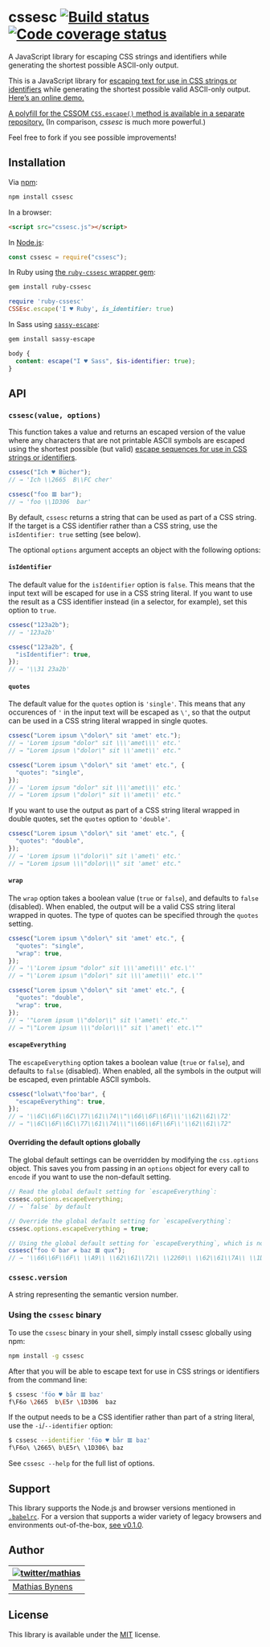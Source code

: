 # cssesc [![Build status](https://travis-ci.org/mathiasbynens/cssesc.svg?branch=master)](https://travis-ci.org/mathiasbynens/cssesc) [![Code coverage status](https://img.shields.io/codecov/c/github/mathiasbynens/cssesc.svg)](https://codecov.io/gh/mathiasbynens/cssesc)

A JavaScript library for escaping CSS strings and identifiers while generating
the shortest possible ASCII-only output.

This is a JavaScript library for
[escaping text for use in CSS strings or identifiers](https://mathiasbynens.be/notes/css-escapes)
while generating the shortest possible valid ASCII-only output.
[Here’s an online demo.](https://mothereff.in/css-escapes)

[A polyfill for the CSSOM `CSS.escape()` method is available in a separate repository.](https://mths.be/cssescape)
(In comparison, _cssesc_ is much more powerful.)

Feel free to fork if you see possible improvements!

## Installation

Via [npm](https://www.npmjs.com/):

```bash
npm install cssesc
```

In a browser:

```html
<script src="cssesc.js"></script>
```

In [Node.js](https://nodejs.org/):

```js
const cssesc = require("cssesc");
```

In Ruby using
[the `ruby-cssesc` wrapper gem](https://github.com/borodean/ruby-cssesc):

```bash
gem install ruby-cssesc
```

```ruby
require 'ruby-cssesc'
CSSEsc.escape('I ♥ Ruby', is_identifier: true)
```

In Sass using [`sassy-escape`](https://github.com/borodean/sassy-escape):

```bash
gem install sassy-escape
```

```scss
body {
  content: escape("I ♥ Sass", $is-identifier: true);
}
```

## API

### `cssesc(value, options)`

This function takes a value and returns an escaped version of the value where
any characters that are not printable ASCII symbols are escaped using the
shortest possible (but valid)
[escape sequences for use in CSS strings or identifiers](https://mathiasbynens.be/notes/css-escapes).

```js
cssesc("Ich ♥ Bücher");
// → 'Ich \\2665  B\\FC cher'

cssesc("foo 𝌆 bar");
// → 'foo \\1D306  bar'
```

By default, `cssesc` returns a string that can be used as part of a CSS string.
If the target is a CSS identifier rather than a CSS string, use the
`isIdentifier: true` setting (see below).

The optional `options` argument accepts an object with the following options:

#### `isIdentifier`

The default value for the `isIdentifier` option is `false`. This means that the
input text will be escaped for use in a CSS string literal. If you want to use
the result as a CSS identifier instead (in a selector, for example), set this
option to `true`.

```js
cssesc("123a2b");
// → '123a2b'

cssesc("123a2b", {
  "isIdentifier": true,
});
// → '\\31 23a2b'
```

#### `quotes`

The default value for the `quotes` option is `'single'`. This means that any
occurences of `'` in the input text will be escaped as `\'`, so that the output
can be used in a CSS string literal wrapped in single quotes.

```js
cssesc("Lorem ipsum \"dolor\" sit 'amet' etc.");
// → 'Lorem ipsum "dolor" sit \\\'amet\\\' etc.'
// → "Lorem ipsum \"dolor\" sit \\'amet\\' etc."

cssesc("Lorem ipsum \"dolor\" sit 'amet' etc.", {
  "quotes": "single",
});
// → 'Lorem ipsum "dolor" sit \\\'amet\\\' etc.'
// → "Lorem ipsum \"dolor\" sit \\'amet\\' etc."
```

If you want to use the output as part of a CSS string literal wrapped in double
quotes, set the `quotes` option to `'double'`.

```js
cssesc("Lorem ipsum \"dolor\" sit 'amet' etc.", {
  "quotes": "double",
});
// → 'Lorem ipsum \\"dolor\\" sit \'amet\' etc.'
// → "Lorem ipsum \\\"dolor\\\" sit 'amet' etc."
```

#### `wrap`

The `wrap` option takes a boolean value (`true` or `false`), and defaults to
`false` (disabled). When enabled, the output will be a valid CSS string literal
wrapped in quotes. The type of quotes can be specified through the `quotes`
setting.

```js
cssesc("Lorem ipsum \"dolor\" sit 'amet' etc.", {
  "quotes": "single",
  "wrap": true,
});
// → '\'Lorem ipsum "dolor" sit \\\'amet\\\' etc.\''
// → "\'Lorem ipsum \"dolor\" sit \\\'amet\\\' etc.\'"

cssesc("Lorem ipsum \"dolor\" sit 'amet' etc.", {
  "quotes": "double",
  "wrap": true,
});
// → '"Lorem ipsum \\"dolor\\" sit \'amet\' etc."'
// → "\"Lorem ipsum \\\"dolor\\\" sit \'amet\' etc.\""
```

#### `escapeEverything`

The `escapeEverything` option takes a boolean value (`true` or `false`), and
defaults to `false` (disabled). When enabled, all the symbols in the output will
be escaped, even printable ASCII symbols.

```js
cssesc("lolwat\"foo'bar", {
  "escapeEverything": true,
});
// → '\\6C\\6F\\6C\\77\\61\\74\\"\\66\\6F\\6F\\\'\\62\\61\\72'
// → "\\6C\\6F\\6C\\77\\61\\74\\\"\\66\\6F\\6F\\'\\62\\61\\72"
```

#### Overriding the default options globally

The global default settings can be overridden by modifying the `css.options`
object. This saves you from passing in an `options` object for every call to
`encode` if you want to use the non-default setting.

```js
// Read the global default setting for `escapeEverything`:
cssesc.options.escapeEverything;
// → `false` by default

// Override the global default setting for `escapeEverything`:
cssesc.options.escapeEverything = true;

// Using the global default setting for `escapeEverything`, which is now `true`:
cssesc("foo © bar ≠ baz 𝌆 qux");
// → '\\66\\6F\\6F\\ \\A9\\ \\62\\61\\72\\ \\2260\\ \\62\\61\\7A\\ \\1D306\\ \\71\\75\\78'
```

### `cssesc.version`

A string representing the semantic version number.

### Using the `cssesc` binary

To use the `cssesc` binary in your shell, simply install cssesc globally using
npm:

```bash
npm install -g cssesc
```

After that you will be able to escape text for use in CSS strings or identifiers
from the command line:

```bash
$ cssesc 'föo ♥ bår 𝌆 baz'
f\F6o \2665  b\E5r \1D306  baz
```

If the output needs to be a CSS identifier rather than part of a string literal,
use the `-i`/`--identifier` option:

```bash
$ cssesc --identifier 'föo ♥ bår 𝌆 baz'
f\F6o\ \2665\ b\E5r\ \1D306\ baz
```

See `cssesc --help` for the full list of options.

## Support

This library supports the Node.js and browser versions mentioned in
[`.babelrc`](https://github.com/mathiasbynens/cssesc/blob/master/.babelrc). For
a version that supports a wider variety of legacy browsers and environments
out-of-the-box,
[see v0.1.0](https://github.com/mathiasbynens/cssesc/releases/tag/v0.1.0).

## Author

| [![twitter/mathias](https://gravatar.com/avatar/24e08a9ea84deb17ae121074d0f17125?s=70)](https://twitter.com/mathias "Follow @mathias on Twitter") |
| ------------------------------------------------------------------------------------------------------------------------------------------------- |
| [Mathias Bynens](https://mathiasbynens.be/)                                                                                                       |

## License

This library is available under the [MIT](https://mths.be/mit) license.
